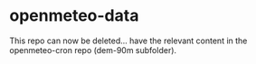 # openmeteo-data

This repo can now be deleted... have the relevant content in the openmeteo-cron repo (dem-90m subfolder).
